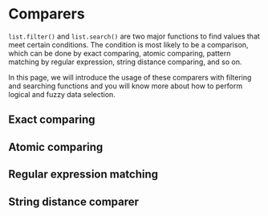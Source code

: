 

# Comparers

`list.filter()` and `list.search()` are two major functions to find values that meet certain conditions. The condition is most likely to be a comparison, which can be done by exact comparing, atomic comparing, pattern matching by regular expression, string distance comparing, and so on.

In this page, we will introduce the usage of these comparers with filtering and searching functions and you will know more about how to perform logical and fuzzy data selection.

## Exact comparing


## Atomic comparing

## Regular expression matching

## String distance comparer



